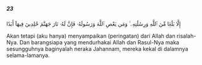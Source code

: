 ##### 23

<span class="ayah">إِلَّا بَلَٰغًۭا مِّنَ ٱللَّهِ وَرِسَٰلَٰتِهِۦ ۚ وَمَن يَعْصِ ٱللَّهَ وَرَسُولَهُۥ فَإِنَّ لَهُۥ نَارَ جَهَنَّمَ خَٰلِدِينَ فِيهَآ أَبَدًا</span>

<span class="ayah_translation">Akan tetapi (aku hanya) menyampaikan (peringatan) dari Allah dan risalah-Nya. Dan barangsiapa yang mendurhakai Allah dan Rasul-Nya maka sesungguhnya baginyalah neraka Jahannam, mereka kekal di dalamnya selama-lamanya.</span>

